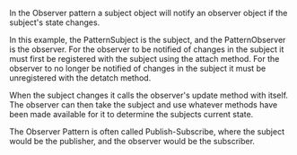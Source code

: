 In the Observer pattern a subject object will notify an observer object if the subject's state changes.<br>

In this example, the PatternSubject is the subject, and the PatternObserver is the observer. For the observer to be notified of changes in the subject it must first be registered with the subject using the attach method. For the observer to no longer be notified of changes in the subject it must be unregistered with the detatch method.<br>

When the subject changes it calls the observer's update method with itself. The observer can then take the subject and use whatever methods have been made available for it to determine the subjects current state.<br>

The Observer Pattern is often called Publish-Subscribe, where the subject would be the publisher, and the observer would be the subscriber.<br>
